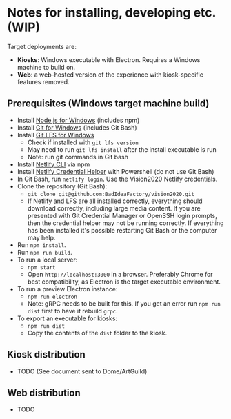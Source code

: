 # Notes for installing, developing etc. (WIP)

Target deployments are:

- **Kiosks**: Windows executable with Electron. Requires a Windows machine to build on.
- **Web**: a web-hosted version of the experience with kiosk-specific features removed.

## Prerequisites (Windows target machine build)

- Install [Node.js for Windows](https://nodejs.org/en/) (includes npm)
- Install [Git for Windows](https://git-scm.com/download/win) (includes Git Bash)
- Install [Git LFS for Windows](https://git-lfs.github.com/)
  - Check if installed with `git lfs version`
  - May need to run `git lfs install` after the install executable is run
  - Note: run git commands in Git bash
- Install [Netlify CLI](https://cli.netlify.com/) via npm
- Install [Netlify Credential Helper](https://github.com/netlify/netlify-credential-helper#install-on-windows-with-powershell_) with Powershell (do not use Git Bash)
- In Git Bash, run `netlify login`. Use the Vision2020 Netlify credentials.
- Clone the repository (Git Bash):
  - `git clone git@github.com:BadIdeaFactory/vision2020.git`
  - If Netlify and LFS are all installed correctly, everything should download correctly, including large media content. If you are presented with Git Credential Manager or OpenSSH login prompts, then the credential helper may not be running correctly. If everything has been installed it's possible restarting Git Bash or the computer may help.
- Run `npm install`.
- Run `npm run build`.
- To run a local server:
  - `npm start`
  - Open `http://localhost:3000` in a browser. Preferably Chrome for best compatibility, as Electron is the target executable environment.
- To run a preview Electron instance:
  - `npm run electron`
  - Note: gRPC needs to be built for this. If you get an error run `npm run dist` first to have it rebuild `grpc`.
- To export an executable for kiosks:
  - `npm run dist`
  - Copy the contents of the `dist` folder to the kiosk.

## Kiosk distribution

- TODO (See document sent to Dome/ArtGuild)

## Web distribution

- TODO

